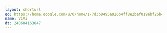 ```yaml
---
layout: shorturl
go: https://home.google.com/u/0/home/1-7d3b8495a926b4ff8e2baf019ebf26b421797983e756934960f216cf8bae7138/cameras/list/1-8f35fdf62651901e795e842baa8adaa4f487f0063cd82d9ce7044e0b9a373fe5
name: ViVi
dt: 240604163847
---
```

